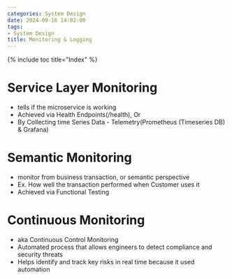 ```yaml
---
categories: System Design
date: 2024-09-16 14:02:00
tags:
- System Design
title: Monitoring & Logging
---
```


{% include toc title="Index" %}

# Service Layer Monitoring

- tells if the microservice is working
- Achieved via Health Endpoints(/health), Or
- By Collecting time Series Data - Telemetry(Prometheus (Timeseries DB) &
  Grafana)

# Semantic Monitoring

- monitor from business transaction, or semantic perspective
- Ex. How well the transaction performed when Customer uses it
- Achieved via Functional Testing

# Continuous Monitoring

- aka Continuous Control Monitoring
- Automated process that allows engineers to detect compliance and security
  threats
- Helps identify and track key risks in real time because it used automation